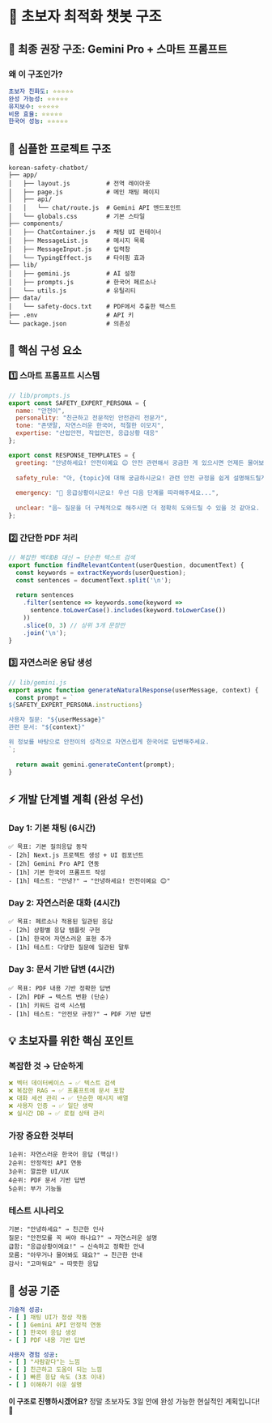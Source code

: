 # 🎯 초보자 최적화 챗봇 구조

## 🚀 **최종 권장 구조: Gemini Pro + 스마트 프롬프트**

### 왜 이 구조인가?
```yaml
초보자 친화도: ⭐⭐⭐⭐⭐
완성 가능성: ⭐⭐⭐⭐⭐  
유지보수: ⭐⭐⭐⭐⭐
비용 효율: ⭐⭐⭐⭐⭐
한국어 성능: ⭐⭐⭐⭐⭐
```

## 📁 **심플한 프로젝트 구조**

```
korean-safety-chatbot/
├── app/
│   ├── layout.js          # 전역 레이아웃
│   ├── page.js            # 메인 채팅 페이지
│   ├── api/
│   │   └── chat/route.js  # Gemini API 엔드포인트
│   └── globals.css        # 기본 스타일
├── components/
│   ├── ChatContainer.js   # 채팅 UI 컨테이너
│   ├── MessageList.js     # 메시지 목록
│   ├── MessageInput.js    # 입력창
│   └── TypingEffect.js    # 타이핑 효과
├── lib/
│   ├── gemini.js          # AI 설정
│   ├── prompts.js         # 한국어 페르소나
│   └── utils.js           # 유틸리티
├── data/
│   └── safety-docs.txt    # PDF에서 추출한 텍스트
├── .env                   # API 키
└── package.json           # 의존성
```

## 🧠 **핵심 구성 요소**

### 1️⃣ **스마트 프롬프트 시스템**
```javascript
// lib/prompts.js
export const SAFETY_EXPERT_PERSONA = {
  name: "안전이",
  personality: "친근하고 전문적인 안전관리 전문가",
  tone: "존댓말, 자연스러운 한국어, 적절한 이모지",
  expertise: "산업안전, 작업안전, 응급상황 대응"
};

export const RESPONSE_TEMPLATES = {
  greeting: "안녕하세요! 안전이예요 😊 안전 관련해서 궁금한 게 있으시면 언제든 물어보세요!",
  
  safety_rule: "아, {topic}에 대해 궁금하시군요! 관련 안전 규정을 쉽게 설명해드릴게요...",
  
  emergency: "🚨 응급상황이시군요! 우선 다음 단계를 따라해주세요...",
  
  unclear: "음~ 질문을 더 구체적으로 해주시면 더 정확히 도와드릴 수 있을 것 같아요. 예를 들어..."
};
```

### 2️⃣ **간단한 PDF 처리**
```javascript  
// 복잡한 벡터DB 대신 → 단순한 텍스트 검색
export function findRelevantContent(userQuestion, documentText) {
  const keywords = extractKeywords(userQuestion);
  const sentences = documentText.split('\n');
  
  return sentences
    .filter(sentence => keywords.some(keyword => 
      sentence.toLowerCase().includes(keyword.toLowerCase())
    ))
    .slice(0, 3) // 상위 3개 문장만
    .join('\n');
}
```

### 3️⃣ **자연스러운 응답 생성**
```javascript
// lib/gemini.js  
export async function generateNaturalResponse(userMessage, context) {
  const prompt = `
${SAFETY_EXPERT_PERSONA.instructions}

사용자 질문: "${userMessage}"
관련 문서: "${context}"

위 정보를 바탕으로 안전이의 성격으로 자연스럽게 한국어로 답변해주세요.
`;
  
  return await gemini.generateContent(prompt);
}
```

## ⚡ **개발 단계별 계획 (완성 우선)**

### **Day 1: 기본 채팅 (6시간)**
```
✅ 목표: 기본 질의응답 동작
- [2h] Next.js 프로젝트 생성 + UI 컴포넌트
- [2h] Gemini Pro API 연동  
- [1h] 기본 한국어 프롬프트 작성
- [1h] 테스트: "안녕?" → "안녕하세요! 안전이예요 😊"
```

### **Day 2: 자연스러운 대화 (4시간)**
```
✅ 목표: 페르소나 적용된 일관된 응답
- [2h] 상황별 응답 템플릿 구현
- [1h] 한국어 자연스러운 표현 추가
- [1h] 테스트: 다양한 질문에 일관된 말투
```

### **Day 3: 문서 기반 답변 (4시간)**
```  
✅ 목표: PDF 내용 기반 정확한 답변
- [2h] PDF → 텍스트 변환 (단순)
- [1h] 키워드 검색 시스템
- [1h] 테스트: "안전모 규정?" → PDF 기반 답변
```

## 💡 **초보자를 위한 핵심 포인트**

### **복잡한 것 → 단순하게**
```yaml
❌ 벡터 데이터베이스 → ✅ 텍스트 검색
❌ 복잡한 RAG → ✅ 프롬프트에 문서 포함  
❌ 대화 세션 관리 → ✅ 단순한 메시지 배열
❌ 사용자 인증 → ✅ 일단 생략
❌ 실시간 DB → ✅ 로컬 상태 관리
```

### **가장 중요한 것부터**
```
1순위: 자연스러운 한국어 응답 (핵심!)
2순위: 안정적인 API 연동  
3순위: 깔끔한 UI/UX
4순위: PDF 문서 기반 답변
5순위: 부가 기능들
```

### **테스트 시나리오**
```
기본: "안녕하세요" → 친근한 인사
질문: "안전모를 꼭 써야 하나요?" → 자연스러운 설명
급함: "응급상황이에요!" → 신속하고 정확한 안내
모름: "아무거나 물어봐도 돼요?" → 친근한 안내
감사: "고마워요" → 따뜻한 응답
```

## 🎯 **성공 기준**

```yaml
기술적 성공:
- [ ] 채팅 UI가 정상 작동
- [ ] Gemini API 안정적 연동
- [ ] 한국어 응답 생성
- [ ] PDF 내용 기반 답변

사용자 경험 성공:  
- [ ] "사람같다"는 느낌
- [ ] 친근하고 도움이 되는 느낌
- [ ] 빠른 응답 속도 (3초 이내)
- [ ] 이해하기 쉬운 설명
```

**이 구조로 진행하시겠어요?** 정말 초보자도 3일 안에 완성 가능한 현실적인 계획입니다! 🚀